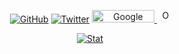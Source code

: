 <p align="center">
	<a href="https://github.com/chunjie-sam-liu"><img src="https://img.shields.io/github/followers/chunjie-sam-liu.svg?label=GitHub&style=social" alt="GitHub"></a>
	<a href="https://twitter.com/chunjie_sam_liu"><img src="https://img.shields.io/twitter/follow/chunjie_sam_liu?label=Twitter&style=social" alt="Twitter"></a>
	<a href="https://scholar.google.com/citations?user=IBIJfSwAAAAJ&hl=en"><img src="https://scholar.google.com/intl/en/scholar/images/1x/scholar_logo_64dp.png" alt="Google Scholar" width="100" height="20"></img></>
	<a
	     class="underline"
	     href="https://orcid.org/0000-0002-3008-3375"
	     target="orcid.widget"
	     rel="me noopener noreferrer"
	     style="vertical-align: top">
	     <img
		src="https://orcid.org/sites/default/files/images/orcid_16x16.png"
		style="width: 1em; margin-inline-start: 0.5em"
		alt="ORCID iD icon"
		  width="100"
		  height="20"
		/>
      </a>
</p>
<p align="center">
	<a href="https://github.com/chunjie-sam-liu"><img src="https://github-readme-stats.vercel.app/api?username=chunjie-sam-liu&show_icons=true" alt="Stat" ></a>
</p>



<!--
**chunjie-sam-liu/chunjie-sam-liu** is a ✨ _special_ ✨ repository because its `README.md` (this file) appears on your GitHub profile.

Here are some ideas to get you started:

- 🔭 I’m currently working on ...
- 🌱 I’m currently learning ...
- 👯 I’m looking to collaborate on ...
- 🤔 I’m looking for help with ...
- 💬 Ask me about ...
- 📫 How to reach me: ...
- 😄 Pronouns: ...
- ⚡ Fun fact: ...
-->
